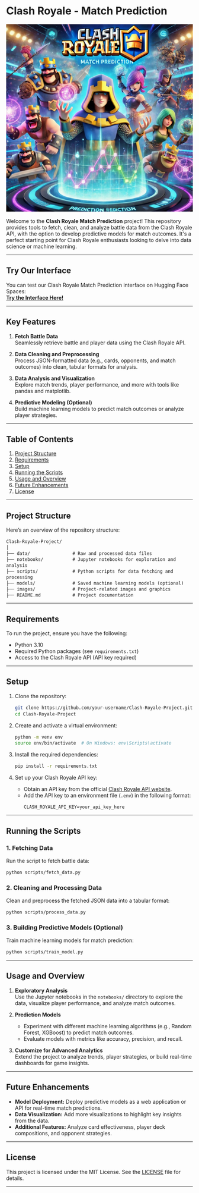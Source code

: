 # **Clash Royale - Match Prediction**

![Clash Royale Match Prediction](./images/Clash-royale-match-prediction.jpg)

Welcome to the **Clash Royale Match Prediction** project! This repository provides tools to fetch, clean, and analyze battle data from the Clash Royale API, with the option to develop predictive models for match outcomes. It's a perfect starting point for Clash Royale enthusiasts looking to delve into data science or machine learning.

---

## **Try Our Interface**

You can test our Clash Royale Match Prediction interface on Hugging Face Spaces:  
[**Try the Interface Here!**](https://huggingface.co/spaces/Grandediw/Clash_Royale_Prediction)

---

## **Key Features**

1. **Fetch Battle Data**  
   Seamlessly retrieve battle and player data using the Clash Royale API.

2. **Data Cleaning and Preprocessing**  
   Process JSON-formatted data (e.g., cards, opponents, and match outcomes) into clean, tabular formats for analysis.

3. **Data Analysis and Visualization**  
   Explore match trends, player performance, and more with tools like pandas and matplotlib.

4. **Predictive Modeling (Optional)**  
   Build machine learning models to predict match outcomes or analyze player strategies.

---

## **Table of Contents**

1. [Project Structure](#project-structure)  
2. [Requirements](#requirements)  
3. [Setup](#setup)  
4. [Running the Scripts](#running-the-scripts)  
5. [Usage and Overview](#usage-and-overview)  
6. [Future Enhancements](#future-enhancements)  
7. [License](#license)  

---

## **Project Structure**

Here’s an overview of the repository structure:

```
Clash-Royale-Project/
│
├── data/                # Raw and processed data files
├── notebooks/           # Jupyter notebooks for exploration and analysis
├── scripts/             # Python scripts for data fetching and processing
├── models/              # Saved machine learning models (optional)
├── images/              # Project-related images and graphics
├── README.md            # Project documentation
```

---

## **Requirements**

To run the project, ensure you have the following:

- Python 3.10
- Required Python packages (see `requirements.txt`)
- Access to the Clash Royale API (API key required)

---

## **Setup**

1. Clone the repository:
   ```bash
   git clone https://github.com/your-username/Clash-Royale-Project.git
   cd Clash-Royale-Project
   ```

2. Create and activate a virtual environment:
   ```bash
   python -m venv env
   source env/bin/activate  # On Windows: env\Scripts\activate
   ```

3. Install the required dependencies:
   ```bash
   pip install -r requirements.txt
   ```

4. Set up your Clash Royale API key:
   - Obtain an API key from the official [Clash Royale API website](https://developer.clashroyale.com/).
   - Add the API key to an environment file (`.env`) in the following format:
     ```
     CLASH_ROYALE_API_KEY=your_api_key_here
     ```

---

## **Running the Scripts**

### 1. Fetching Data
Run the script to fetch battle data:
```bash
python scripts/fetch_data.py
```

### 2. Cleaning and Processing Data
Clean and preprocess the fetched JSON data into a tabular format:
```bash
python scripts/process_data.py
```

### 3. Building Predictive Models (Optional)
Train machine learning models for match prediction:
```bash
python scripts/train_model.py
```

---

## **Usage and Overview**

1. **Exploratory Analysis**  
   Use the Jupyter notebooks in the `notebooks/` directory to explore the data, visualize player performance, and analyze match outcomes.

2. **Prediction Models**  
   - Experiment with different machine learning algorithms (e.g., Random Forest, XGBoost) to predict match outcomes.
   - Evaluate models with metrics like accuracy, precision, and recall.

3. **Customize for Advanced Analytics**  
   Extend the project to analyze trends, player strategies, or build real-time dashboards for game insights.

---

## **Future Enhancements**

- **Model Deployment:** Deploy predictive models as a web application or API for real-time match predictions.
- **Data Visualization:** Add more visualizations to highlight key insights from the data.
- **Additional Features:** Analyze card effectiveness, player deck compositions, and opponent strategies.

---

## **License**

This project is licensed under the MIT License. See the [LICENSE](LICENSE) file for details.

---
